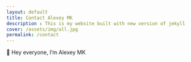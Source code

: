```yaml
---
layout: default
title: Contact Alexey MK
description : This is my website built with new version of jekyll
cover: /assets/img/all.jpg
permalink: /contact
---
```


👋 Hey everyone, I’m Alexey MK